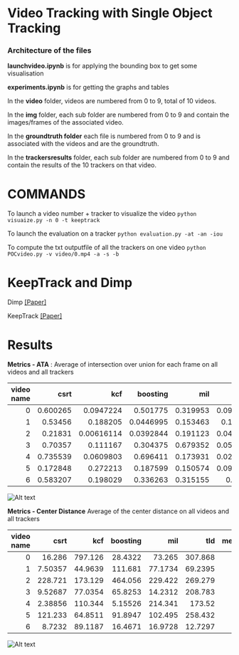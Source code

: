 # Video Tracking with Single Object Tracking

### Architecture of the files

**launchvideo.ipynb** is for applying the bounding box to get some visualisation

**experiments.ipynb** is for getting the graphs and tables

In the **video** folder, videos are numbered from 0 to 9, total of 10 videos.

In the **img** folder, each sub folder are numbered from 0 to 9 and contain the images/frames of the associated video.

In the **groundtruth folder** each file is numbered from 0 to 9 and is associated with the videos and are the groundtruth.

In the **trackersresults** folder,  each sub folder are numbered from 0 to 9 and contain the results of the 10 trackers on that video.

# COMMANDS

To launch a video number + tracker to visualize the video
``` python visuaize.py -n 0 -t keeptrack ```

To launch the evaluation on a tracker
``` python evaluation.py -at -an -iou ```

To compute the txt outputfile of all the trackers on one video
``` python POCvideo.py -v video/0.mp4 -a -s -b ```



# KeepTrack and Dimp

Dimp
[[Paper]](https://arxiv.org/pdf/1904.07220)

KeepTrack
[[Paper]](https://arxiv.org/abs/2103.16556)

# Results

**Metrics - ATA** : Average of intersection over union for each frame on all videos and all trackers



|   video name |     csrt |        kcf |   boosting |      mil |       tld |   medianflow |      mosse |   keeptrack |     dimp |
|-------------:|---------:|-----------:|-----------:|---------:|----------:|-------------:|-----------:|------------:|---------:|
|            0 | 0.600265 | 0.0947224  |  0.501775  | 0.319953 | 0.0970563 |   0.177751   | 0.0668053  |   0.80947   | 0.831791 |
|            1 | 0.53456  | 0.188205   |  0.0446995 | 0.153463 | 0.116721  |   0.0852576  | 0.150708   |   0.783742  | 0.774023 |
|            2 | 0.21831  | 0.00616114 |  0.0392844 | 0.191123 | 0.0484802 |   0.00388831 | 0.00616114 |   0.0699199 | 0.210532 |
|            3 | 0.70357  | 0.111167   |  0.304375  | 0.679352 | 0.0572431 |   0.0124535  | 0.105341   |   0.611151  | 0.633959 |
|            4 | 0.735539 | 0.0609803  |  0.696411  | 0.173931 | 0.0237027 |   0.215694   | 0.0417914  |   0.821551  | 0.835253 |
|            5 | 0.172848 | 0.272213   |  0.187599  | 0.150574 | 0.0938571 |   0.236606   | 0.161179   |   0.755518  | 0.658759 |
|            6 | 0.583207 | 0.198029   |  0.336263  | 0.315155 | 0.49007   |   0.471421   | 0.198382   |   0.488448  | 0.365435 |

![Alt text](plots/iou.png)

**Metrics - Center Distance** Average of the center distance on all videos and all trackers


|   video name |      csrt |      kcf |   boosting |      mil |      tld |   medianflow |    mosse |   keeptrack |     dimp |
|-------------:|----------:|---------:|-----------:|---------:|---------:|-------------:|---------:|------------:|---------:|
|            0 |  16.286   | 797.126  |   28.4322  |  73.265  | 307.868  |     333.619  | 850.096  |     9.79737 |  6.7381  |
|            1 |   7.50357 |  44.9639 |  111.681   |  77.1734 |  69.2395 |     110.008  |  52.1347 |     5.60393 |  6.619   |
|            2 | 228.721   | 173.129  |  464.056   | 229.422  | 269.279  |     354.056  | 173.129  |   251.904   | 58.2766  |
|            3 |   9.52687 |  77.0354 |   65.8253  |  14.2312 | 208.783  |     469.869  |  75.9511 |    12.6133  |  7.48011 |
|            4 |   2.38856 | 110.344  |    5.15526 | 214.341  | 173.52   |      70.5778 | 116.79   |     2.78491 |  1.90071 |
|            5 | 121.233   |  64.8511 |   91.8947  | 102.495  | 258.432  |      82.2269 |  96.515  |    12.7127  | 16.209   |
|            6 |   8.7232  |  89.1187 |   16.4671  |  16.9728 |  12.7297 |      14.167  |  88.7272 |     7.77926 | 10.8431  |

![Alt text](plots/center.png)



